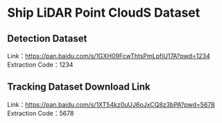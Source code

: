 # Ship LiDAR Point CloudS Dataset

## Detection Dataset
Link：https://pan.baidu.com/s/1GXH09FcwThtsPmLpfiU17A?pwd=1234 
Extraction Code：1234 
## Tracking Dataset Download Link
Link：https://pan.baidu.com/s/1XT54kz0uUJ6oJxCQ8z3bPA?pwd=5678 
Extraction Code：5678 




